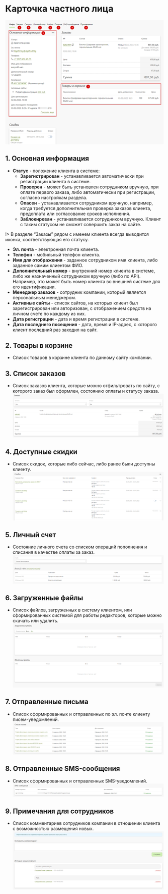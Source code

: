 # Карточка частного лица

![](../_media/customer/customer02.png ':size=70%')
## 1. Основная информация
* **Статус** - положение клиента в системе:
    + **Зарегистрирован** - устанавливается автоматически при регистрации клиента в системе.
    + **Проверен** - может быть установлен сотрудником вручную, при оплате первого заказа, либо автоматически при регистрации, согласно настройкам раздела.
    + **Опасен** - устанавливается сотрудником вручную, например, когда требуется дополнительная проверка заказов клиента, предоплата или согласование сроков исполнения.
    + **Заблокирован** - устанавливается сотрудником вручную. Клиент с таким статусом не сможет совершить заказ на сайте.

!> В разделе “Заказы” рядом с именем клиента всегда выводится иконка, соответствующая его статусу.

* **Эл. почта** - электронная  почта клиента.
* **Телефон** - мобильный телефон клиента.
* **Имя для отображения** - заданное сотрудником имя клиента, либо заданное самим клиентом ФИО.
* **Дополнительный номер** - внутренний номер клиента в системе, либо же назначенный сотрудником вручную (либо по API). Например, это может быть номер клиента во внешней системе для его идентификации.
* **Менеджер заказов** - сотрудник компании, который является персональным менеджером.
* **Активные сайты** - список сайтов, на которых клиент был зарегистрирован или авторизован, с отображением средств на личном счете по каждому из них.
* **Дата регистрации** - дата и время регистрации в системе.
* **Дата последнего посещения** - дата, время и IP-адрес, с которого клиент последний раз заходил на сайт.

## 2. Товары в корзине
* Список товаров в корзине клиента по данному сайту компании.

## 3. Список заказов
* Список заказов клиента, которые можно отфильтровать по сайту, с которого заказ был оформлен, состоянию оплаты и статусу заказа.
![](../_media/customer/customer21.png ':size=50%')

## 4. Доступные скидки
* Список скидок, которые либо сейчас, либо ранее были доступны клиенту.
![](../_media/customer/customer22.png ':size=50%')

## 5. Личный счет
* Состояние личного счета со списком операций пополнения и списания в качестве оплаты за заказ.
![](../_media/customer/customer23.png ':size=50%')

## 6. Загруженные файлы
* Список файлов, загруженных в систему клиентом, или сформированных системой для работы редакторов, которые можно скачать или удалить.
![](../_media/customer/customer24.png ':size=50%')

## 7. Отправленные письма
* Список сформированных и отправленных по эл. почте клиенту писем-уведомлений.
![](../_media/customer/customer25.png ':size=50%')

## 8. Отправленные SMS-сообщения
* Список сформированных и отправленных SMS-уведомлений.
![](../_media/customer/customer26.png ':size=50%')

## 9. Примечания для сотрудников
* Список комментариев сотрудников компании в отношении клиента с возможностью размещения новых.
![](../_media/customer/customer27.png ':size=50%')